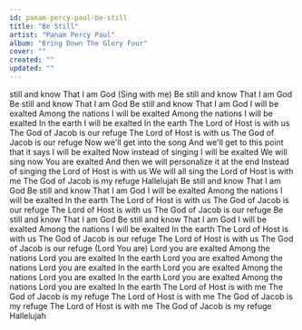 ```yaml
---
id: panam-percy-paul-be-still
title: "Be Still"
artist: "Panam Percy Paul"
album: "Bring Down The Glory Four"
cover: ""
created: ""
updated: ""
---
```


still and know
That I am God
(Sing with me) Be still and know
That I am God
Be still and know
That I am God
Be still and know
That I am God
I will be exalted
Among the nations
I will be exalted
Among the nations
I will be exalted
In the earth
I will be exalted
In the earth
The Lord of Host is with us
The God of Jacob is our refuge
The Lord of Host is with us
The God of Jacob is our refuge
Now we'll get into the song
And we'll get to this point that it says
I will be exalted
Now instead of singing I will be exalted
We will sing now You are exalted
And then we will personalize it at the end
Instead of singing the Lord of Host is with us
We will all sing the Lord of Host is with me
The God of Jacob is my refuge
Hallelujah
Be still and know
That I am God
Be still and know
That I am God
I will be exalted
Among the nations
I will be exalted
In the earth
The Lord of Host is with us
The God of Jacob is our refuge
The Lord of Host is with us
The God of Jacob is our refuge
Be still and know
That I am God
Be still and know
That I am God
I will be exalted
Among the nations
I will be exalted
In the earth
The Lord of Host is with us
The God of Jacob is our refuge
The Lord of Host is with us
The God of Jacob is our refuge
(Lord You are) Lord you are exalted
Among the nations
Lord you are exalted
In the earth
Lord you are exalted
Among the nations
Lord you are exalted
In the earth
Lord you are exalted
Among the nations
Lord you are exalted
In the earth
Lord you are exalted
Among the nations
Lord you are exalted
In the earth
The Lord of Host is with me
The God of Jacob is my refuge
The Lord of Host is with me
The God of Jacob is my refuge
The Lord of Host is with me
The God of Jacob is my refuge
Hallelujah